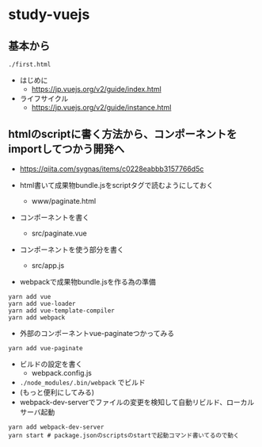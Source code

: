 study-vuejs
========

## 基本から
```
./first.html
```
- はじめに
  - https://jp.vuejs.org/v2/guide/index.html
- ライフサイクル
  - https://jp.vuejs.org/v2/guide/instance.html


## htmlのscriptに書く方法から、コンポーネントをimportしてつかう開発へ
- https://qiita.com/sygnas/items/c0228eabbb3157766d5c


- html書いて成果物bundle.jsをscriptタグで読むようにしておく
  - www/paginate.html
- コンポーネントを書く
  - src/paginate.vue
- コンポーネントを使う部分を書く
  - src/app.js
- webpackで成果物bundle.jsを作る為の準備
```
yarn add vue
yarn add vue-loader
yarn add vue-template-compiler
yarn add webpack
```
- 外部のコンポーネントvue-paginateつかってみる
```
yarn add vue-paginate
```
- ビルドの設定を書く
  - webpack.config.js
- `./node_modules/.bin/webpack` でビルド
- (もっと便利にしてみる)
- webpack-dev-serverでファイルの変更を検知して自動リビルド、ローカルサーバ起動
```
yarn add webpack-dev-server
yarn start # package.jsonのscriptsのstartで起動コマンド書いてるので動く
```


